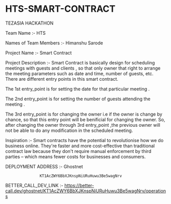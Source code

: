 # HTS-SMART-CONTRACT

TEZASIA HACKATHON

Team Name :- HTS

Names of Team Members :- Himanshu Sarode

Project Name :- Smart Contract

Project Description :- 
Smart Contract is basically design for scheduling meetings with guests and clients , so that only owner that right to arrange the meeting parameters such as date and time, number of guests, etc. There are different entry points in this smart contract. 

The 1st entry_point is for setting the date for that particular meeting .

The 2nd entry_point is for setting the number of guests attending the meeting . 

The 3rd entry_point is for changing the owner i.e if the owner is change by chance, so that this entry point will be benificial for changing the owner. So, after changing the owner through 3rd entry_point ,the previous owner will not be able to do any modification in the scheduled meeting.

Inspiration :- Smart contracts have the potential to revolutionise how we do business online. They're faster and more cost-effective than traditional contract law because they don't require manual enforcement by third parties – which means fewer costs for businesses and consumers.

DEPLOYMENT ADDRESS :-   Ghostnet

                   KT1AcZWY6BbXJKnspNiURuHuwu3Be5wagNrv
                   
BETTER_CALL_DEV_LINK :-        https://better-call.dev/ghostnet/KT1AcZWY6BbXJKnspNiURuHuwu3Be5wagNrv/operations
                 
